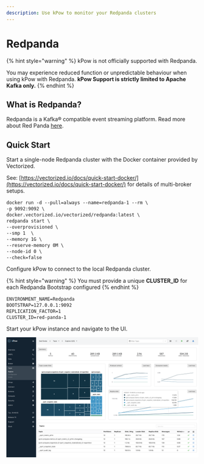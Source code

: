 ```yaml
---
description: Use kPow to monitor your Redpanda clusters
---
```


# Redpanda

{% hint style="warning" %}
kPow is not officially supported with Redpanda.

You may experience reduced function or unpredictable behaviour when using kPow with Redpanda. **kPow Support is strictly limited to Apache Kafka only.**
{% endhint %}

## What is Redpanda?

Redpanda is a Kafka® compatible event streaming platform. Read more about Red Panda [here](https://vectorized.io/).

## Quick Start

Start a single-node Redpanda cluster with the Docker container provided by Vectorized.

See: [https://vectorized.io/docs/quick-start-docker/](https://vectorized.io/docs/quick-start-docker/) for details of multi-broker setups.

```
docker run -d --pull=always --name=redpanda-1 --rm \
-p 9092:9092 \
docker.vectorized.io/vectorized/redpanda:latest \
redpanda start \
--overprovisioned \
--smp 1  \
--memory 1G \
--reserve-memory 0M \
--node-id 0 \
--check=false
```

Configure kPow to connect to the local Redpanda cluster.

{% hint style="warning" %}
You must provide a unique **CLUSTER\_ID** for each Redpanda Bootstrap configured
{% endhint %}

```
ENVIRONMENT_NAME=Redpanda
BOOTSTRAP=127.0.0.1:9092
REPLICATION_FACTOR=1
CLUSTER_ID=red-panda-1
```

Start your kPow instance and navigate to the UI.

![](../.gitbook/assets/kpow-overview.png)
